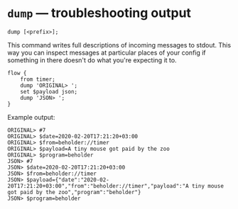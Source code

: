 # `dump` — troubleshooting output

    dump [<prefix>];

This command writes full descriptions of incoming messages to stdout.
This way you can inspect messages at particular places of your config
if something in there doesn't do what you're expecting it to.

    flow {
        from timer;
        dump 'ORIGINAL> ';
        set $payload json;
        dump 'JSON> ';
    }

Example output:

    ORIGINAL> #7
    ORIGINAL> $date=2020-02-20T17:21:20+03:00
    ORIGINAL> $from=beholder://timer
    ORIGINAL> $payload=A tiny mouse got paid by the zoo
    ORIGINAL> $program=beholder
    JSON> #7
    JSON> $date=2020-02-20T17:21:20+03:00
    JSON> $from=beholder://timer
    JSON> $payload={"date":"2020-02-20T17:21:20+03:00","from":"beholder://timer","payload":"A tiny mouse got paid by the zoo","program":"beholder"}
    JSON> $program=beholder
